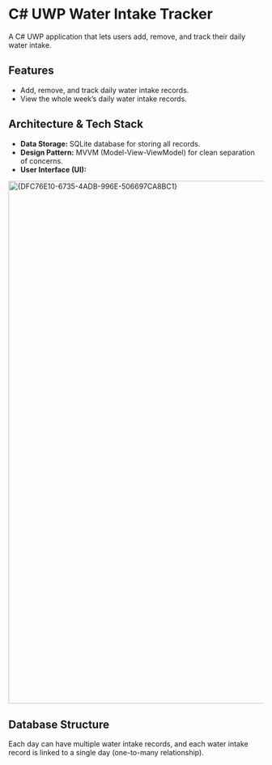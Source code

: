 # C# UWP Water Intake Tracker

A C# UWP application that lets users add, remove, and track their daily water intake.

## Features

- Add, remove, and track daily water intake records.
- View the whole week’s daily water intake records.
  
## Architecture & Tech Stack

- **Data Storage:** SQLite database for storing all records.
- **Design Pattern:** MVVM (Model-View-ViewModel) for clean separation of concerns.
- **User Interface (UI):**
  
<img width="1920" height="1033" alt="{DFC76E10-6735-4ADB-996E-506697CA8BC1}" src="https://github.com/user-attachments/assets/e8d87e1d-6fa8-4fc4-89c6-205f12ec851a" />


## Database Structure

Each day can have multiple water intake records, and each water intake record is linked to a single day (one-to-many relationship).



